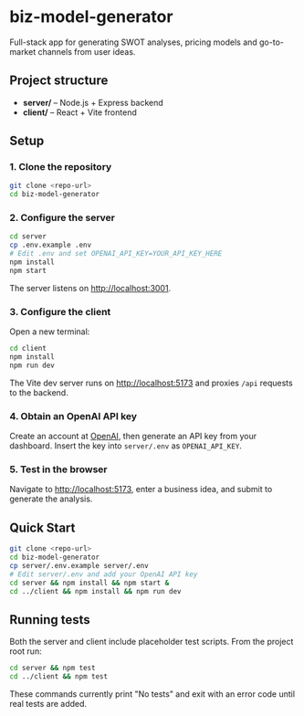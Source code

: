 # biz-model-generator

Full-stack app for generating SWOT analyses, pricing models and go-to-market channels from user ideas.

## Project structure

- **server/** – Node.js + Express backend
- **client/** – React + Vite frontend

## Setup

### 1. Clone the repository
```bash
git clone <repo-url>
cd biz-model-generator
```

### 2. Configure the server
```bash
cd server
cp .env.example .env
# Edit .env and set OPENAI_API_KEY=YOUR_API_KEY_HERE
npm install
npm start
```
The server listens on [http://localhost:3001](http://localhost:3001).

### 3. Configure the client
Open a new terminal:
```bash
cd client
npm install
npm run dev
```
The Vite dev server runs on [http://localhost:5173](http://localhost:5173) and proxies `/api` requests to the backend.

### 4. Obtain an OpenAI API key
Create an account at [OpenAI](https://platform.openai.com/), then generate an API key from your dashboard. Insert the key into `server/.env` as `OPENAI_API_KEY`.

### 5. Test in the browser
Navigate to [http://localhost:5173](http://localhost:5173), enter a business idea, and submit to generate the analysis.

## Quick Start

```bash
git clone <repo-url>
cd biz-model-generator
cp server/.env.example server/.env
# Edit server/.env and add your OpenAI API key
cd server && npm install && npm start &
cd ../client && npm install && npm run dev
```

## Running tests

Both the server and client include placeholder test scripts. From the project root run:

```bash
cd server && npm test
cd ../client && npm test
```

These commands currently print "No tests" and exit with an error code until real tests are added.
